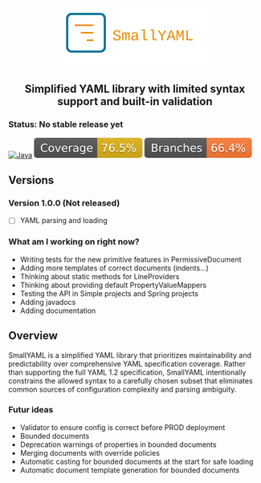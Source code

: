 <p align="center">
  <img src=".idea/icon.svg" width="300" alt="logo">
</p>

<h2 align="center">
Simplified YAML library with limited syntax support and built-in validation
</h2>

### Status: No stable release yet

[![Java](https://img.shields.io/badge/Java_21%2B-%23ED8B00.svg?logo=openjdk&logoColor=white)](https://docs.oracle.com/en/java/javase/21/docs/api/index.html)
[![Coverage](./badges/Coverage.svg)](https://github.com/Sekelenao/SmallYAML/actions/workflows/maven.yml)
[![Branches](./badges/Branches.svg)](https://github.com/Sekelenao/SmallYAML/actions/workflows/maven.yml)

## Versions

### Version 1.0.0 (Not released)

- [ ] YAML parsing and loading

### What am I working on right now?

- Writing tests for the new primitive features in PermissiveDocument
- Adding more templates of correct documents (indents...)
- Thinking about static methods for LineProviders
- Thinking about providing default PropertyValueMappers
- Testing the API in Simple projects and Spring projects
- Adding javadocs
- Adding documentation

## Overview

SmallYAML is a simplified YAML library that prioritizes maintainability and predictability over comprehensive YAML
specification coverage. Rather than supporting the full YAML 1.2 specification, SmallYAML intentionally constrains the
allowed syntax to a carefully chosen subset that eliminates common sources of configuration complexity and parsing
ambiguity.

### Futur ideas

- Validator to ensure config is correct before PROD deployment
- Bounded documents
- Deprecation warnings of properties in bounded documents
- Merging documents with override policies
- Automatic casting for bounded documents at the start for safe loading
- Automatic document template generation for bounded documents


